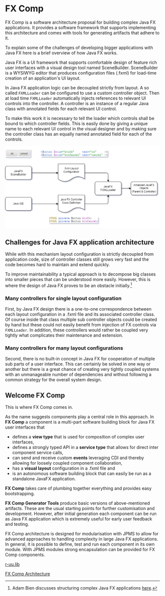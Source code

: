 # FX Comp

FX Comp is a software architecture proposal for building complex Java FX applications. It provides a software 
framework that supports implementing this architecture and comes with tools for generating artifacts that adhere to it.

To explain some of the challenges of developing bigger applications with Java FX here is a brief overview of how Java FX works.

Java FX is a UI framework that supports comfortable design of feature rich user interfaces with a visual design tool named SceneBuilder. SceneBuilder is a WYSIWYG editor that produces configuration files (.fxml) for load-time creation of an application's UI layout.

In Java FX application logic can be decoupled strictly from layout. A so called ```FXMLLoader``` can be configured to use a custom controller object. Then at load time ```FXMLLoader``` automatically injects references to relevant UI controls into the controller. A controller is an instance of a regular Java class with annotated fields for each relevant UI control.

To make this work it is necessary to tell the loader which controls shall be bound to which controller fields. This is easily done by giving a unique name to each relevant UI control in the visual designer and by making sure the controller class has an equally named annotated field for each of the controls.

![how java fx works](javafx-how-it-works.png)

## Challenges for Java FX application architecture

While with this mechanism layout configuration is strictly decoupled from application code, size of controller classes still grows very fast and the code becomes hard to maintain and extend quickly.

To improve maintainability a typical approach is to decompose big classes into smaller pieces that can be understood more easily. However, this is where the design of Java FX proves to be an obstacle initially.[^1]
[^1]: Adam Bien discusses structuring complex Java FX applications [here](https://www.oracle.com/technical-resources/articles/java/javafx-productivity.html).

### Many controllers for single layout configuration

First, by Java FX design there is a one-to-one correspondence between each layout configuration in a .fxml file and its associated controller class. Of course inside that class multiple sub controller objects could be created by hand but these could not easily benefit from injection of FX controls via ```FXMLLoader```. In addition, these controllers would rather be coupled very tightly what complicates their maintenance and extension.

### Many controllers for many layout configurations

Second, there is no built-in concept in Java FX for cooperation of multiple sub parts of a user interface. This can certainly be solved in one way or another but there is a great chance of creating very tightly coupled systems with an unmanageable number of dependencies and without following a common strategy for the overall system design.

## Welcome FX Comp

This is where FX Comp comes in.

As the name suggests components play a central role in this approach. In **FX Comp** a component is a multi-part software building block for Java FX user interfaces that

- defines a **view type** that is used for composition of complex user interfaces,
- defines a strongly typed API in a **service type** that allows for direct inter component service calls,
- can send and receive custom **events** leveraging CDI and thereby allowing for loosely coupled component collaboration,
- has a **visual layout** configuration in a .fxml file and
- is an autonomous software building block that can easily be run as a standalone JavaFX application.

**FX Comp** takes care of plumbing together everything and provides easy bootstrapping.

**FX Comp Generator Tools** produce basic versions of above-mentioned artifacts. These are the usual starting points for further customisation and development. However, after initial generation each component can be run as Java FX application which is extremely useful for early user feedback and testing.

FX Comp architecture is designed for modularisation with JPMS to allow for advanced approaches to handling complexity in large Java FX applications. In general, it is possible to define, test and run each component in its own module. With JPMS modules strong encapsulation can be provided for FX Comp components.

[r-uu.lib](../../../README.md)

[FX Comp Architecture](doc/fx-comp-architecture.md)